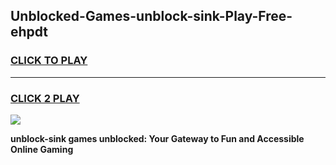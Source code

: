 
## Unblocked-Games-unblock-sink-Play-Free-ehpdt
<h3>
<a href="https://premium76.site?title=unblock-sink&ref=10A">CLICK TO PLAY</a></h3>
<hr>

<h3>
<a href="https://premium76.site?title=unblock-sink&ref=10A">CLICK 2 PLAY</a>
  
</h3>

<a href="https://premium76.site?title=unblock-sink&ref=10A"><img src="https://clearcache.store/games.png"></a>


**unblock-sink games unblocked: Your Gateway to Fun and Accessible Online Gaming**
